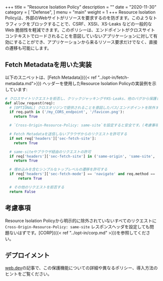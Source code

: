 +++
title = "Resource Isolation Policy"
description = ""
date = "2020-11-30"
category = [
    "Defense",
]
menu = "main"
weight = 1
+++
Resource Isolation Policyは、外部のWebサイトがリソースを要求するのを防ぎます。このようなトラフィックをブロックすることで、CSRF、XSSI、XS-Leaks などの一般的な Web 脆弱性を軽減できます。このポリシーは、エンドポイントがクロスサイトコンテキストでロードされることを意図していないアプリケーションに対して有効にすることができ、アプリケーションから来るリソース要求だけでなく、直接の遷移も可能にします。

## Fetch Metadataを用いた実装

以下のスニペットは、[Fetch Metadata]({{< ref "../opt-in/fetch-metadata.md">}}) ヘッダーを使用したResource Isolation Policyの実装例を示しています:

```py
# クロスサイトリクエストを拒否し、クリックジャッキングやXS-Leaks、他のバグから保護します
def allow_request(req):
  # [OPTIONAL] クロスオリジンで提供されることを意図したパス/エンドポイントを除外する。
  if req.path in ('/my_CORS_endpoint', '/favicon.png'):
    return True

  # `Cross-Origin-Resource-Policy: same-site`を設定すると安全です。(考慮事項参照)

  # Fetch Metadataを送信しないブラウザからのリクエストを許可する
  if not req['headers']['sec-fetch-site']:
    return True

  # same-siteやブラウザ経由のリクエストの許可
  if req['headers']['sec-fetch-site'] in ('same-origin', 'same-site', 'none'):
    return True

  # 埋め込みを含むシンプルなトップレベルの遷移を許可する
  if req['headers']['sec-fetch-mode'] == 'navigate' and req.method == 'GET':
      return True

  # その他のリクエストを拒否する
  return False
```

## 考慮事項
Resource Isolation Policyから明示的に除外されていないすべてのリクエストに `Cross-Origin-Resource-Policy: same-site` レスポンスヘッダを設定しても問題ないはずです。[CORP]({{< ref "../opt-in/corp.md" >}})を参照してください。

## デプロイメント

[web.dev](https://web.dev/fetch-metadata/)の記事で、この保護機能についての詳細や異なるポリシー、導入方法のヒントをご覧ください。
